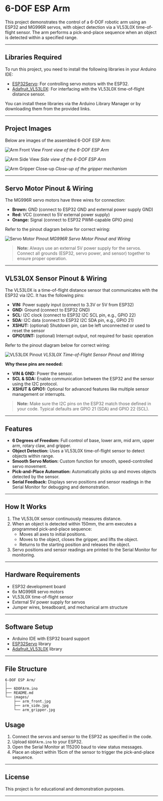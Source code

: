 # 6-DOF ESP Arm

This project demonstrates the control of a 6-DOF robotic arm using an ESP32 and MG996R servos, with object detection via a VL53L0X time-of-flight sensor. The arm performs a pick-and-place sequence when an object is detected within a specified range.

---

## Libraries Required

To run this project, you need to install the following libraries in your Arduino IDE:

- [ESP32Servo](https://github.com/jkb-git/ESP32Servo): For controlling servo motors with the ESP32.
- [Adafruit_VL53L0X](https://github.com/adafruit/Adafruit_VL53L0X): For interfacing with the VL53L0X time-of-flight distance sensor.

You can install these libraries via the Arduino Library Manager or by downloading them from the provided links.

---

## Project Images

Below are images of the assembled 6-DOF ESP Arm:

![Arm Front View](images/arm_front.jpg)
*Front view of the 6-DOF ESP Arm*

![Arm Side View](images/arm_side.jpg)
*Side view of the 6-DOF ESP Arm*

![Arm Gripper Close-up](images/arm_gripper.jpg)
*Close-up of the gripper mechanism*

---

## Servo Motor Pinout & Wiring

The MG996R servo motors have three wires for connection:

- **Brown:** GND (connect to ESP32 GND and external power supply GND)
- **Red:** VCC (connect to 5V external power supply)
- **Orange:** Signal (connect to ESP32 PWM-capable GPIO pins)

Refer to the pinout diagram below for correct wiring:

![Servo Motor Pinout](images/servo-pinout.png)
*MG996R Servo Motor Pinout and Wiring*

> **Note:** Always use an external 5V power supply for the servos. Connect all grounds (ESP32, servo power, and sensor) together to ensure proper operation.

---

## VL53L0X Sensor Pinout & Wiring

The VL53L0X is a time-of-flight distance sensor that communicates with the ESP32 via I2C. It has the following pins:

- **VIN:** Power supply input (connect to 3.3V or 5V from ESP32)
- **GND:** Ground (connect to ESP32 GND)
- **SCL:** I2C clock (connect to ESP32 I2C SCL pin, e.g., GPIO 22)
- **SDA:** I2C data (connect to ESP32 I2C SDA pin, e.g., GPIO 21)
- **XSHUT:** (optional) Shutdown pin, can be left unconnected or used to reset the sensor
- **GPIO1/INT:** (optional) Interrupt output, not required for basic operation

Refer to the pinout diagram below for correct wiring:

![VL53L0X Pinout](images/VL53L0X.jpg)
*VL53L0X Time-of-Flight Sensor Pinout and Wiring*

**Why these pins are needed:**
- **VIN & GND:** Power the sensor.
- **SCL & SDA:** Enable communication between the ESP32 and the sensor using the I2C protocol.
- **XSHUT & GPIO1:** Optional for advanced features like multiple sensor management or interrupts.

> **Note:** Make sure the I2C pins on the ESP32 match those defined in your code. Typical defaults are GPIO 21 (SDA) and GPIO 22 (SCL).

---

## Features

- **6 Degrees of Freedom:** Full control of base, lower arm, mid arm, upper arm, rotary claw, and gripper.
- **Object Detection:** Uses a VL53L0X time-of-flight sensor to detect objects within range.
- **Smooth Servo Motion:** Custom function for smooth, speed-controlled servo movement.
- **Pick-and-Place Automation:** Automatically picks up and moves objects detected by the sensor.
- **Serial Feedback:** Displays servo positions and sensor readings in the Serial Monitor for debugging and demonstration.

---

## How It Works

1. The VL53L0X sensor continuously measures distance.
2. When an object is detected within 150mm, the arm executes a programmed pick-and-place sequence:
   - Moves all axes to initial positions.
   - Moves to the object, closes the gripper, and lifts the object.
   - Returns to the starting position and releases the object.
3. Servo positions and sensor readings are printed to the Serial Monitor for monitoring.

---

## Hardware Requirements

- ESP32 development board
- 6x MG996R servo motors
- VL53L0X time-of-flight sensor
- External 5V power supply for servos
- Jumper wires, breadboard, and mechanical arm structure

---

## Software Setup

- Arduino IDE with ESP32 board support
- [ESP32Servo](https://github.com/jkb-git/ESP32Servo) library
- [Adafruit_VL53L0X](https://github.com/adafruit/Adafruit_VL53L0X) library

---

## File Structure

```
6-DOF ESP Arm/
│
├── 6DOFArm.ino
├── README.md
└── images/
    ├── arm_front.jpg
    ├── arm_side.jpg
    └── arm_gripper.jpg
```

## Usage

1. Connect the servos and sensor to the ESP32 as specified in the code.
2. Upload `6DOFArm.ino` to your ESP32.
3. Open the Serial Monitor at 115200 baud to view status messages.
4. Place an object within 15cm of the sensor to trigger the pick-and-place sequence.

---

## License

This project is for educational and demonstration purposes.

---